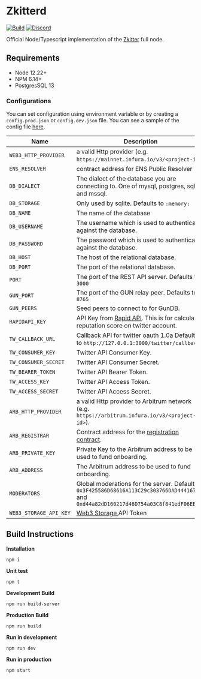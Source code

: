 # Zkitterd

[![Build](https://github.com/zkitter/zkitterd/actions/workflows/build-and-test.yml/badge.svg)](https://github.com/zkitter/zkitterd/actions/workflows/build-and-test.yml)
[![Discord](https://img.shields.io/discord/887573677959417889)](https://discord.com/invite/GVP9MghwXc)

Official Node/Typescript implementation of the [Zkitter](https://docs.zkitter.com/) full node.

## Requirements

- Node 12.22+
- NPM 6.14+
- PostgresSQL 13

### Configurations

You can set configuration using environment variable or by creating a `config.prod.json` or `config.dev.json` file. You can see a sample of the config file [here](./config.sample.json).

| Name                   | Description                                                                                                                                  |
| ---------------------- | -------------------------------------------------------------------------------------------------------------------------------------------- |
| `WEB3_HTTP_PROVIDER`   | a valid Http provider (e.g. `https://mainnet.infura.io/v3/<project-id>`)                                                                     |
| `ENS_RESOLVER`         | contract address for ENS Public Resolver                                                                                                     |
| `DB_DIALECT`           | The dialect of the database you are connecting to. One of mysql, postgres, sqlite and mssql.                                                 |
| `DB_STORAGE`           | Only used by sqlite. Defaults to `:memory:`                                                                                                  |
| `DB_NAME`              | The name of the database                                                                                                                     |
| `DB_USERNAME`          | The username which is used to authenticate against the database.                                                                             |
| `DB_PASSWORD`          | The password which is used to authenticate against the database.                                                                             |
| `DB_HOST`              | The host of the relational database.                                                                                                         |
| `DB_PORT`              | The port of the relational database.                                                                                                         |
| `PORT`                 | The port of the REST API server. Defaults to `3000`                                                                                          |
| `GUN_PORT`             | The port of the GUN relay peer. Defaults to `8765`                                                                                           |
| `GUN_PEERS`            | Seed peers to connect to for GunDB.                                                                                                          |
| `RAPIDAPI_KEY`         | API Key from [Rapid API](https://rapidapi.com/hub). This is for calculating reputation score on twitter account.                             |
| `TW_CALLBACK_URL`      | Callback API for twitter oauth 1.0a Defaults to `http://127.0.0.1:3000/twitter/callback`.                                                    |
| `TW_CONSUMER_KEY`      | Twitter API Consumer Key.                                                                                                                    |
| `TW_CONSUMER_SECRET`   | Twitter API Consumer Secret.                                                                                                                 |
| `TW_BEARER_TOKEN`      | Twitter API Bearer Token.                                                                                                                    |
| `TW_ACCESS_KEY`        | Twitter API Access Token.                                                                                                                    |
| `TW_ACCESS_SECRET`     | Twitter API Access Secret.                                                                                                                   |
| `ARB_HTTP_PROVIDER`    | a valid Http provider to Arbitrum network (e.g. `https://arbitrum.infura.io/v3/<project-id>`).                                               |
| `ARB_REGISTRAR`        | Contract address for the [registration contract](https://github.com/zkitter/contracts).                                                      |
| `ARB_PRIVATE_KEY`      | Private Key to the Arbitrum address to be used to fund onboarding.                                                                           |
| `ARB_ADDRESS`          | The Arbitrum address to be used to fund onboarding.                                                                                          |
| `MODERATORS`           | Global moderations for the server. Defaults to `0x3F425586D68616A113C29c303766DAD444167EE8` and `0xd44a82dD160217d46D754a03C8f841edF06EBE3c` |
| `WEB3_STORAGE_API_KEY` | [Web3 Storage ](https://web3.storage/) API Token                                                                                             |

## Build Instructions

**Installation**

```
npm i
```

**Unit test**

```
npm t
```

**Development Build**

```
npm run build-server
```

**Production Build**

```
npm run build
```

**Run in development**

```
npm run dev
```

**Run in production**

```
npm start
```
